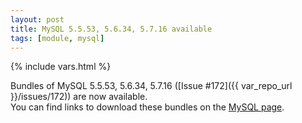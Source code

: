 ```yaml
---
layout: post
title: MySQL 5.5.53, 5.6.34, 5.7.16 available
tags: [module, mysql]
---
```

{% include vars.html %}

Bundles of MySQL 5.5.53, 5.6.34, 5.7.16 ([Issue #172]({{ var_repo_url }}/issues/172)) are now available.<br />
You can find links to download these bundles on the [MySQL page](/bins/mysql).